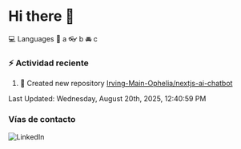 # Hi there 👋

:computer: Languages
:pencil: a
:eyeglasses: b
:oncoming_automobile: c

### :zap: Actividad reciente
<!--RECENT_ACTIVITY:start-->
1. 📔 Created new repository [Irving-Main-Ophelia/nextjs-ai-chatbot](https://github.com/Irving-Main-Ophelia/nextjs-ai-chatbot)<br>
<!--RECENT_ACTIVITY:end-->
<!--RECENT_ACTIVITY:last_update-->
Last Updated: Wednesday, August 20th, 2025, 12:40:59 PM
<!--RECENT_ACTIVITY:last_update_end-->

### Vías de contacto

![LinkedIn](https://www.linkedin.com/in/irving-hernández-226846205/)
